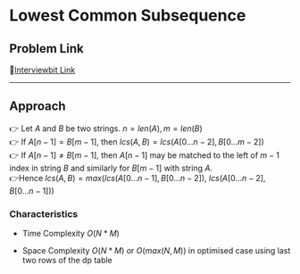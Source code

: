 # Lowest Common Subsequence

## Problem Link
🔗[Interviewbit Link](https://www.interviewbit.com/problems/longest-common-subsequence/)

---
## Approach
👉 Let $A$ and $B$ be two strings. $n=len(A), m=len(B)$\
👉 If $A[n-1]=B[m-1]$, then $lcs(A,B)=lcs(A[0...n-2],B[0...m-2])$\
👉 If $A[n-1]\neq B[m-1]$, then $A[n-1]$ may be matched to the left of $m-1$ index in string $B$ and similarly for $B[m-1]$ with string $A$.\
👉Hence $lcs(A,B)=max(lcs(A[0...n-1],B[0...n-2]),\ lcs(A[0...n-2],B[0...n-1]))$ 

### Characteristics
- Time Complexity $O(N*M)$

- Space Complexity $O(N*M)$ or $O(max(N,M))$ in optimised case using last two rows of the dp table
